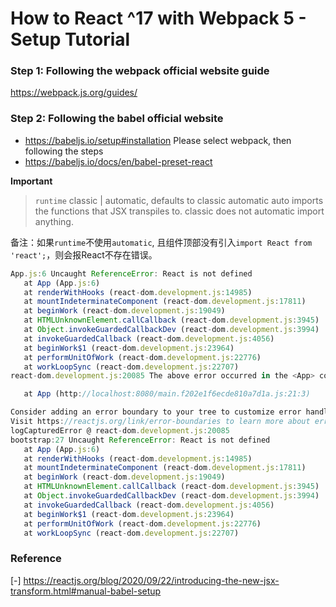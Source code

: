 # How to React ^17 with Webpack 5 - Setup Tutorial

### Step 1: Following the webpack official website guide
https://webpack.js.org/guides/

### Step 2: Following the babel official website
- https://babeljs.io/setup#installation
  Please select webpack, then following the steps
- https://babeljs.io/docs/en/babel-preset-react

 **Important**
 >`runtime`
 >classic | automatic, defaults to classic
 >automatic auto imports the functions that JSX transpiles to. classic does not automatic import anything.

 备注：如果`runtime`不使用`automatic`, 且组件顶部没有引入`import React from 'react';`，则会报React不存在错误。
 ```js
 App.js:6 Uncaught ReferenceError: React is not defined
    at App (App.js:6)
    at renderWithHooks (react-dom.development.js:14985)
    at mountIndeterminateComponent (react-dom.development.js:17811)
    at beginWork (react-dom.development.js:19049)
    at HTMLUnknownElement.callCallback (react-dom.development.js:3945)
    at Object.invokeGuardedCallbackDev (react-dom.development.js:3994)
    at invokeGuardedCallback (react-dom.development.js:4056)
    at beginWork$1 (react-dom.development.js:23964)
    at performUnitOfWork (react-dom.development.js:22776)
    at workLoopSync (react-dom.development.js:22707)
react-dom.development.js:20085 The above error occurred in the <App> component:

    at App (http://localhost:8080/main.f202e1f6ecde810a7d1a.js:21:3)

Consider adding an error boundary to your tree to customize error handling behavior.
Visit https://reactjs.org/link/error-boundaries to learn more about error boundaries.
logCapturedError @ react-dom.development.js:20085
bootstrap:27 Uncaught ReferenceError: React is not defined
    at App (App.js:6)
    at renderWithHooks (react-dom.development.js:14985)
    at mountIndeterminateComponent (react-dom.development.js:17811)
    at beginWork (react-dom.development.js:19049)
    at HTMLUnknownElement.callCallback (react-dom.development.js:3945)
    at Object.invokeGuardedCallbackDev (react-dom.development.js:3994)
    at invokeGuardedCallback (react-dom.development.js:4056)
    at beginWork$1 (react-dom.development.js:23964)
    at performUnitOfWork (react-dom.development.js:22776)
    at workLoopSync (react-dom.development.js:22707)
 ```


 ### Reference
 [-] https://reactjs.org/blog/2020/09/22/introducing-the-new-jsx-transform.html#manual-babel-setup


  

